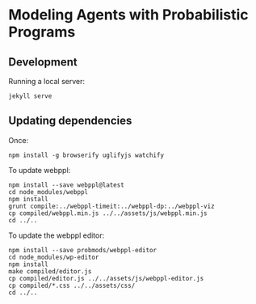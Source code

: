 # Modeling Agents with Probabilistic Programs

## Development

Running a local server:

~~~~
jekyll serve
~~~~

## Updating dependencies

Once:

~~~~
npm install -g browserify uglifyjs watchify
~~~~

To update webppl:

~~~~
npm install --save webppl@latest
cd node_modules/webppl
npm install
grunt compile:../webppl-timeit:../webppl-dp:../webppl-viz
cp compiled/webppl.min.js ../../assets/js/webppl.min.js
cd ../..
~~~~

To update the webppl editor:

~~~~
npm install --save probmods/webppl-editor
cd node_modules/wp-editor
npm install
make compiled/editor.js
cp compiled/editor.js ../../assets/js/webppl-editor.js
cp compiled/*.css ../../assets/css/
cd ../..
~~~~